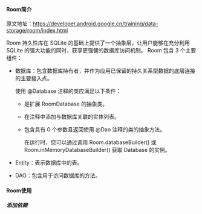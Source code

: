 #### Room简介

原文地址：https://developer.android.google.cn/training/data-storage/room/index.html

Room 持久性库在 SQLite 的基础上提供了一个抽象层，让用户能够在充分利用 SQLite 的强大功能的同时，获享更强健的数据库访问机制。
Room 包含 3 个主要组件：

* 数据库：包含数据库持有者，并作为应用已保留的持久关系型数据的底层连接的主要接入点。

  使用 @Database 注释的类应满足以下条件：
  * 是扩展 RoomDatabase 的抽象类。

  * 在注释中添加与数据库关联的实体列表。

  * 包含具有 0 个参数且返回使用 @Dao 注释的类的抽象方法。

	在运行时，您可以通过调用 Room.databaseBuilder() 或 Room.inMemoryDatabaseBuilder() 获取 Database 的实例。

* Entity：表示数据库中的表。

* DAO：包含用于访问数据库的方法。

#### Room使用

##### 添加依赖



